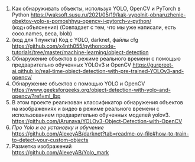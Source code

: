 1) Как обнаруживать объекты, используя YOLO, OpenCV и PyTorch в Python
https://waksoft.susu.ru/2021/05/19/kak-vypolnit-obnaruzhenie-obektov-yolo-s-pomoshhyu-opencv-i-pytorch-v-python/
(код+объяснения) (Совпадает с тем, что мы уже написали, есть coco.names, веса, blob)
2) (код для 1 пункта) Код с YOLO, darknet, файлы cfg
https://github.com/x4nth055/pythoncode-tutorials/tree/master/machine-learning/object-detection
3) Обнаружение объектов в режиме реального времени с помощью предварительно обученных YOLOv3 и OpenCV
https://gurpreet-ai.github.io/real-time-object-detection-with-pre-trained-YOLOv3-and-opencv/
4) Обнаружение объектов с помощью YOLO и OpenCV
https://www.geeksforgeeks.org/object-detection-with-yolo-and-opencv/?ref=ml_lbp  
5) В этом проекте реализован классификатор обнаружения объектов на изображениях и видео в режиме реального времени с использованием предварительно обученных моделей yolov3.
https://github.com/iArunava/YOLOv3-Object-Detection-with-OpenCV
6) *Про Yolo и ее установку и обучение*  
https://github.com/AlexeyAB/darknet?tab=readme-ov-file#how-to-train-to-detect-your-custom-objects
7) Разметка изображений  
https://github.com/AlexeyAB/Yolo_mark  
